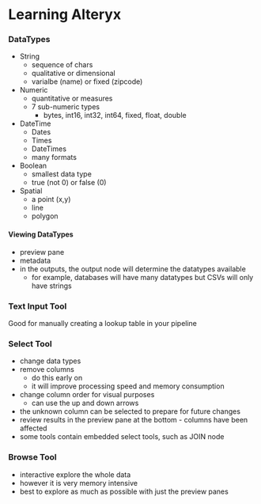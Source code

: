 # Learning Alteryx

### DataTypes
- String
    - sequence of chars
    - qualitative or dimensional
    - varialbe (name) or fixed (zipcode)
- Numeric
    - quantitative or measures
    - 7 sub-numeric types
        - bytes, int16, int32, int64, fixed, float, double
- DateTime
    - Dates
    - Times
    - DateTimes
    - many formats
- Boolean
    - smallest data type
    - true (not 0) or false (0)
- Spatial
    - a point (x,y)
    - line
    - polygon

#### Viewing DataTypes

- preview pane
- metadata
- in the outputs, the output node will determine the datatypes available
    - for example, databases will have many datatypes but CSVs will only have strings

### Text Input Tool
Good for manually creating a lookup table in your pipeline  


### Select Tool
- change data types
- remove columns
    - do this early on
    - it will improve processing speed and memory consumption
- change column order for visual purposes
    - can use the up and down arrows
- the unknown column can be selected to prepare for future changes
- review results in the preview pane at the bottom - columns have been affected
- some tools contain embedded select tools, such as JOIN node


### Browse Tool
- interactive explore the whole data
- however it is very memory intensive
- best to explore as much as possible with just the preview panes


